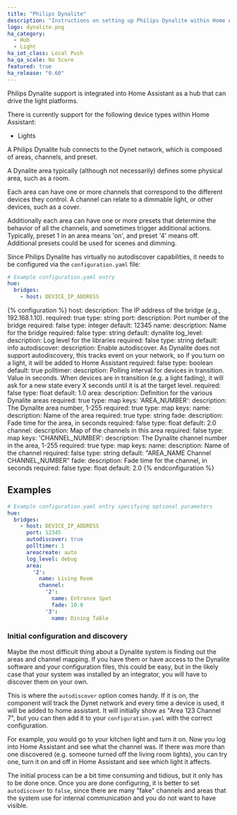 ```yaml
---
title: "Philips Dynalite"
description: "Instructions on setting up Philips Dynalite within Home Assistant."
logo: dynalite.png
ha_category:
  - Hub
  - Light
ha_iot_class: Local Push
ha_qa_scale: No Score
featured: true
ha_release: "0.60"
---
```


Philips Dynalite support is integrated into Home Assistant as a hub that can drive the light platforms. 

There is currently support for the following device types within Home Assistant:

- Lights

A Philips Dynalite hub connects to the Dynet network, which is composed of areas, channels, and preset. 

A Dynalite area typically (although not necessarily) defines some physical area, such as a room. 

Each area can have one or more channels that correspond to the different devices they control. A channel can relate to a dimmable light, or other devices, such as a cover.

Additionally each area can have one or more presets that determine the behavior of all the channels, and sometimes trigger additional actions. Typically, preset 1 in an area means 'on', and preset '4' means off. Additional presets could be used for scenes and dimming.

Since Philips Dynalite has virtually no autodiscover capabilities, it needs to be configured via the `configuration.yaml` file:

```yaml
# Example configuration.yaml entry
hue:
  bridges:
    - host: DEVICE_IP_ADDRESS
```

{% configuration %}
host:
  description: The IP address of the bridge (e.g., 192.168.1.10).
  required: true
  type: string
port:
  description: Port number of the bridge
  required: false
  type: integer
  default: 12345
name:
  description: Name for the bridge
  required: false
  type: string
  default: dynalite
log_level:
  description: Log level for the libraries
  required: false
  type: string
  default: info
autodiscover:
  description: Enable autodiscover. As Dynalite does not support autodiscovery, this tracks event on your network, so if you turn on a light, it will be added to Home Assistant
  required: false
  type: boolean
  default: true
polltimer:
  description: Polling interval for devices in transition. Value in seconds. When devices are in transition (e.g. a light fading), it will ask for a new state every X seconds until it is at the target level.
  required: false
  type: float
  default: 1.0
area:
  description: Definition for the various Dynalite areas
  required: true
  type: map
  keys:
    'AREA_NUMBER':
      description: The Dynalite area number, 1-255
      required: true
      type: map
      keys:
        name:
          description: Name of the area
          required: true
          type: string
        fade:
          description: Fade time for the area, in seconds
          required: false
          type: float
          default: 2.0
        channel:
          description: Map of the channels in this area
          required: false
          type: map
          keys:
            'CHANNEL_NUMBER':
              description: The Dynalite channel number in the area, 1-255
              required: true
              type: map
              keys:
                name:
                  description: Name of the channel
                  required: false
                  type: string
                  default: \"AREA_NAME Channel CHANNEL_NUMBER\"
                fade:
                  description: Fade time for the channel, in seconds
                  required: false
                  type: float
                  default: 2.0
{% endconfiguration %}

## Examples

```yaml
# Example configuration.yaml entry specifying optional parameters
hue:
  bridges:
    - host: DEVICE_IP_ADDRESS
      port: 12345
      autodiscover: true
      polltimer: 1
      areacreate: auto
      log_level: debug
      area:
        '2':
          name: Living Room
          channel:
            '2': 
              name: Entrance Spot
              fade: 10.0
            '3': 
              name: Dining Table
```

### Initial configuration and discovery

Maybe the most difficult thing about a Dynalite system is finding out the areas and channel mapping. If you have them or have access to the Dynalite software and your configuration files, this could be easy,
but in the likely case that your system was installed by an integrator, you will have to discover them on your own.

This is where the `autodiscover` option comes handy. If it is on, the component will track the Dynet network and every time a device is used, it will be added to home assistant. It will initially show as "Area 123 Channel 7", but you can then add it to your `configuration.yaml` with the correct configuration.

For example, you would go to your kitchen light and turn it on. Now you log into Home Assistant and see what the channel was. If there was more than one discovered (e.g. someone turned off the living room lights), you can try one, turn it on and off in Home Assistant and see which light it affects.

The initial process can be a bit time consuming and tidious, but it only has to be done once. Once you are done configuring, it is better to set `autodiscover` to `false`, since there are many "fake" channels and areas that the system use for internal communication and you do not want to have visible.
